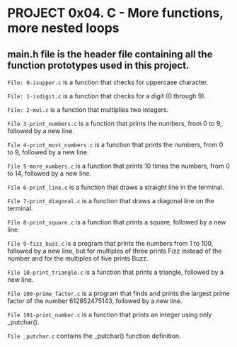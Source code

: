 # PROJECT 0x04. C - More functions, more nested loops

## main.h file is the header file containing all the function prototypes used in this project.


`File: 0-isupper.c` is a function that checks for uppercase character.

`File: 1-isdigit.c` is a function that checks for a digit (0 through 9).

`File: 2-mul.c` is a function that multiplies two integers.

`File 3-print_numbers.c` is a function that prints the numbers, from 0 to 9, followed by a new line.

`File 4-print_most_numbers.c` is a function that prints the numbers, from 0 to 9, followed by a new line.

`File 5-more_numbers.c` is a function that prints 10 times the numbers, from 0 to 14, followed by a new line.

`File 6-print_line.c` is a function that draws a straight line in the terminal.

`File 7-print_diagonal.c` is a function that draws a diagonal line on the terminal.

`File 8-print_square.c` is a function that prints a square, followed by a new line.

`File 9-fizz_buzz.c` is a program that prints the numbers from 1 to 100, followed by a new line, but for multiples of three prints Fizz instead of the number and for the multiples of five prints Buzz.

`File 10-print_triangle.c` is a function that prints a triangle, followed by a new line.

`File 100-prime_factor.c` is a program that finds and prints the largest prime factor of the number 612852475143, followed by a new line.

`File 101-print_number.c` is a function that prints an integer using only _putchar().

`File _putchar.c` contains the _putchar() function definition.

